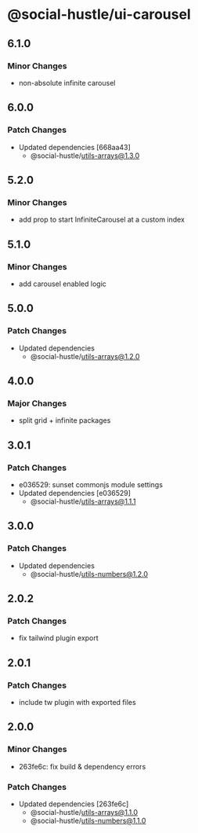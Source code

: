 # @social-hustle/ui-carousel

## 6.1.0

### Minor Changes

- non-absolute infinite carousel

## 6.0.0

### Patch Changes

- Updated dependencies [668aa43]
  - @social-hustle/utils-arrays@1.3.0

## 5.2.0

### Minor Changes

- add prop to start InfiniteCarousel at a custom index

## 5.1.0

### Minor Changes

- add carousel enabled logic

## 5.0.0

### Patch Changes

- Updated dependencies
  - @social-hustle/utils-arrays@1.2.0

## 4.0.0

### Major Changes

- split grid + infinite packages

## 3.0.1

### Patch Changes

- e036529: sunset commonjs module settings
- Updated dependencies [e036529]
  - @social-hustle/utils-arrays@1.1.1

## 3.0.0

### Patch Changes

- Updated dependencies
  - @social-hustle/utils-numbers@1.2.0

## 2.0.2

### Patch Changes

- fix tailwind plugin export

## 2.0.1

### Patch Changes

- include tw plugin with exported files

## 2.0.0

### Minor Changes

- 263fe6c: fix build & dependency errors

### Patch Changes

- Updated dependencies [263fe6c]
  - @social-hustle/utils-arrays@1.1.0
  - @social-hustle/utils-numbers@1.1.0
